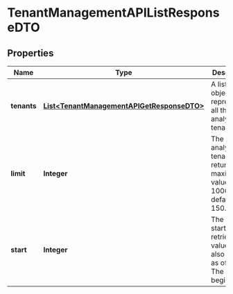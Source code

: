 

# TenantManagementAPIListResponseDTO


## Properties

| Name | Type | Description | Notes |
|------------ | ------------- | ------------- | -------------|
|**tenants** | [**List&lt;TenantManagementAPIGetResponseDTO&gt;**](TenantManagementAPIGetResponseDTO.md) | A list of objects representing all the analytic tenants. |  [optional] |
|**limit** | **Integer** | The limit of analytic tenants to return. The maximum value is 1000. The default is 150. |  [optional] |
|**start** | **Integer** | The index to start retrieving values from, also known as offset. The index begins at 0. |  [optional] |



